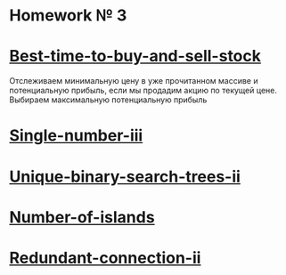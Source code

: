 # Homework № 3

# [Best-time-to-buy-and-sell-stock](https://leetcode.com/problems/best-time-to-buy-and-sell-stock/description/)

Отслеживаем минимальную цену в уже прочитанном массиве и потенциальную прибыль, если мы продадим акцию по текущей цене.
Выбираем максимальную потенциальную прибыль

# [Single-number-iii](https://leetcode.com/problems/single-number-iii/description/)



# [Unique-binary-search-trees-ii](https://leetcode.com/problems/unique-binary-search-trees-ii/description/)



# [Number-of-islands](https://leetcode.com/problems/number-of-islands/description/)



# [Redundant-connection-ii](https://leetcode.com/problems/redundant-connection-ii/description)